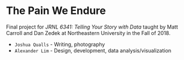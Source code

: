 # The Pain We Endure

Final project for _JRNL 6341: Telling Your Story with Data_ taught by Matt Carroll and Dan Zedek at Northeastern University in the Fall of 2018.

- `Joshua Qualls` - Writing, photography
- `Alexander Lim` - Design, development, data analysis/visualization
